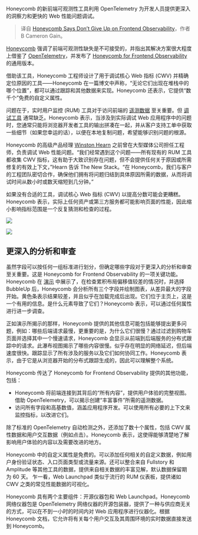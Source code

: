
<!--
title: Honeycomb 称不要放弃前端可观测性
cover: https://cdn.thenewstack.io/media/2024/10/db65cc62-olivie-strauss-olllcdnwqrg-unsplash-1.jpg
-->

Honeycomb 的新前端可观测性工具利用 OpenTelemetry 为开发人员提供更深入的洞察力和更快的 Web 性能问题调试。

> 译自 [Honeycomb Says Don’t Give Up on Frontend Observability](https://thenewstack.io/honeycomb-says-dont-give-up-on-frontend-observability/)，作者 B Cameron Gain。

[Honeycomb](https://www.honeycomb.io/?utm_content=inline+mention) 强调了前端可观测性缺失是不可接受的，并指出其解决方案很大程度上借鉴了 [OpenTelemetry](https://www.youtube.com/watch?v=I-dAQfzR2Vs&ab_channel=Honeycomb)，并发布了 [Honeycomb for Frontend Observability](https://www.honeycomb.io/frontend-observability) 的通用版本。

借助该工具，Honeycomb 工程师设计了用于调试核心 Web 指标 (CWV) 并精确定位原因的工具——Honeycomb 在一篇博文中声称，“无论它们出现在堆栈中的哪个位置”，都可以通过跟踪和其他数据来实现。Honeycomb 还表示，它提供“数千个”免费的自定义属性。

问题在于，实时用户监控 (RUM) 工具对于访问前端的 [遥测数据](https://thenewstack.io/exploring-telemetry-idf-2016/) 至关重要。但 [调试工具](https://thenewstack.io/debugging-software-using-generative-ai/) 通常缺乏。Honeycomb 表示，当涉及到实际调试 Web 应用程序中的问题时，您通常只能将浏览器开发者工具的输出拼凑在一起，并从客户支持工单中获取一些细节（如果您幸运的话），以便在本地复制问题，希望能够识别问题的根源。

Honeycomb 的高级产品经理 [Winston Hearn](https://www.linkedin.com/in/winston-hearn/) 之前曾在大型媒体公司担任工程师，负责调试 Web 性能问题。“我们经常遇到这个问题——所有现有的 RUM 工具都收集 CWV 指标，这有助于大致识别存在问题，但不会提供任何关于原因或所需修复的有效上下文，”Hearn 告诉 The New Stack。“在 Honeycomb，我们与客户的工程团队密切合作，确保他们拥有将问题归结到具体原因所需的数据，从而将调试时间从数小时或数天缩短到几分钟。”

如果没有合适的工具，调试核心 Web 指标 (CWV) 以提高分数可能会更糟糕。Honeycomb 表示，实际上任何资产或第三方服务都可能影响页面的性能，因此缩小影响指标范围是一个反复猜测和检查的过程。

![](https://cdn.thenewstack.io/media/2024/10/ee5972ae-capture-decran-2024-10-01-172951-1024x500.png)

![](https://cdn.thenewstack.io/media/2024/10/63170073-capture-decran-2024-10-01-173044-1024x459.png)

## 更深入的分析和审查

虽然字段可以按任何一组标准进行划分，但确定哪些字段对于更深入的分析和审查至关重要。这是 Honeycomb for Frontend Observability 的一项关键功能。Honeycomb 在 [演示](https://www.youtube.com/watch?v=I-dAQfzR2Vs&ab_channel=Honeycomb) 中展示了，在检查累积布局偏移值较差的情况时，并选择 BubbleUp 后，Honeycomb 会分析所有三个字段并绘制图表，从差异最大的字段开始。黄色条表示结果较差，并且似乎在加载完成后出现。它们位于主页上，这是一个有用的信息。是什么元素导致了它们？Honeycomb 表示，可以通过任何属性进行进一步调查。

正如演示所揭示的那样，Honeycomb 提供的其他信息可能包括能够提出更多问题，例如：哪些后端请求最慢，更重要的是，为什么它们很慢？通过过滤到购物车页面并选择其中一个慢速请求，Honeycomb 会显示从前端到后端服务的分布式跟踪中的请求。此瀑布视图揭示了哪些内容很慢。似乎存在明显的网络延迟，但后端速度很快。跟踪显示了所有涉及的服务以及它们如何协同工作。Honeycomb 表示，由于它是从浏览器开始的分布式跟踪生成的，因此可以理解整个系统。

Honeycomb 传达了 Honeycomb for Frontend Observability 提供的其他功能，包括：

- Honeycomb 将前端连接到其背后的“所有内容”，提供用户体验的完整视图。借助 OpenTelemetry，可以揭示创建“丰富事件”所需的遥测数据。
- 访问所有字段和高基数值，涵盖应用程序开发。可以使用所有必要的上下文来监控指标，以改进它们。

除了标准的 OpenTelemetry 自动检测之外，还添加了数十个属性，包括 CWV 属性数据和用户交互数据（例如点击）。Honeycomb 表示，这使得能够清楚地了解影响用户体验的内容以及需要改进的地方。

Honeycomb 中的自定义属性是免费的。可以添加任何相关的自定义数据，例如用户身份验证状态、入口页面类型或流量来源。还可以整合来自 Fullstory 和 Amplitude 等其他工具的数据，提供来自相关数据的丰富见解，默认数据保留期为 60 天。
乍一看，Web Launchpad 类似于流行的 RUM 仪表板，提供诸如 CWV 之类的常见性能数据的可视化。

Honeycomb 具有两个主要组件：开源仪器包和 Web Launchpad。Honeycomb 网络仪器包是 OpenTelemetry 网络仪器的开源包装器，提供了一种与供应商无关的方式，可以在不到一小时的时间内对 Web 应用程序进行仪器化。根据 Honeycomb 文档，它允许将有关每个用户交互及其周围环境的实时数据直接发送到 Honeycomb。
